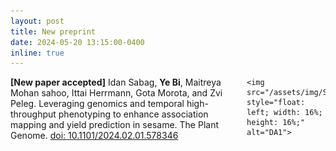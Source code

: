 ```yaml
---
layout: post
title: New preprint
date: 2024-05-20 13:15:00-0400
inline: true
---
```



<p>
    <span style="float: left; width: 75%;">
        <strong>[New paper accepted]</strong> Idan Sabag, <strong>Ye Bi</strong>, Maitreya Mohan sahoo, Ittai Herrmann, Gota Morota, and Zvi Peleg. Leveraging genomics and temporal high-throughput phenotyping to enhance association mapping and yield prediction in sesame. The Plant Genome. <a href="https://doi.org/10.1101/2024.02.01.578346" target="_blank"> doi: 10.1101/2024.02.01.578346</a> <br><br>
    </span>

    <img src="/assets/img/Sea2/sea2_1.jpeg" style="float: left; width: 16%; height: 16%;" alt="DA1">

</p>